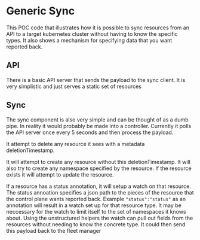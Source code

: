 # Generic Sync

This POC code that illustrates how it is possible to sync resources from an API to a target kubernetes cluster without having to know the specific types. It also shows a mechanism for specifying data that you want reported back.


## API

There is a basic API server that sends the payload to the sync client. It is very simplistic and just serves a static set of resources

## Sync

The sync component is also very simple and can be thought of as a dumb pipe. In reality it would probably be made into a controller. Currently it polls the API server once every 5 seconds and then process the payload.

It attempt to delete any resource it sees with a metadata deletionTimestamp.

It will attempt to create any resource without this deletionTimestamp. It will also try to create any namespace specified by the resource. If the resource exists it will attempt to update the resource. 

If a resource has a status annotation, it will setup a watch on that resource. The status annoation specifies a json path to the pieces of the resource that the control plane wants reported back. Example `"status":"status"` as an annotation will result in a watch set up for that resource type.
It may be neccessary for the watch to limit itself to the set of namespaces it knows about.  Using the unstructured helpers the watch can pull out fields from the resources without needing to know the concrete type. It could then send this payload back to the fleet manager
